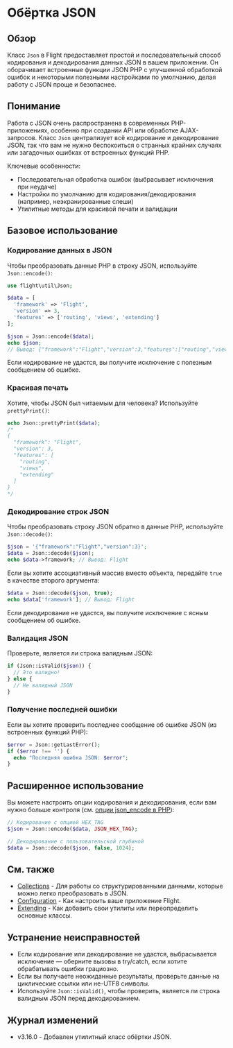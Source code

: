 # Обёртка JSON

## Обзор

Класс `Json` в Flight предоставляет простой и последовательный способ кодирования и декодирования данных JSON в вашем приложении. Он оборачивает встроенные функции JSON PHP с улучшенной обработкой ошибок и некоторыми полезными настройками по умолчанию, делая работу с JSON проще и безопаснее.

## Понимание

Работа с JSON очень распространена в современных PHP-приложениях, особенно при создании API или обработке AJAX-запросов. Класс `Json` централизует всё кодирование и декодирование JSON, так что вам не нужно беспокоиться о странных крайних случаях или загадочных ошибках от встроенных функций PHP.

Ключевые особенности:
- Последовательная обработка ошибок (выбрасывает исключения при неудаче)
- Настройки по умолчанию для кодирования/декодирования (например, неэкранированные слеши)
- Утилитные методы для красивой печати и валидации

## Базовое использование

### Кодирование данных в JSON

Чтобы преобразовать данные PHP в строку JSON, используйте `Json::encode()`:

```php
use flight\util\Json;

$data = [
  'framework' => 'Flight',
  'version' => 3,
  'features' => ['routing', 'views', 'extending']
];

$json = Json::encode($data);
echo $json;
// Вывод: {"framework":"Flight","version":3,"features":["routing","views","extending"]}
```

Если кодирование не удастся, вы получите исключение с полезным сообщением об ошибке.

### Красивая печать

Хотите, чтобы JSON был читаемым для человека? Используйте `prettyPrint()`:

```php
echo Json::prettyPrint($data);
/*
{
  "framework": "Flight",
  "version": 3,
  "features": [
    "routing",
    "views",
    "extending"
  ]
}
*/
```

### Декодирование строк JSON

Чтобы преобразовать строку JSON обратно в данные PHP, используйте `Json::decode()`:

```php
$json = '{"framework":"Flight","version":3}';
$data = Json::decode($json);
echo $data->framework; // Вывод: Flight
```

Если вы хотите ассоциативный массив вместо объекта, передайте `true` в качестве второго аргумента:

```php
$data = Json::decode($json, true);
echo $data['framework']; // Вывод: Flight
```

Если декодирование не удастся, вы получите исключение с ясным сообщением об ошибке.

### Валидация JSON

Проверьте, является ли строка валидным JSON:

```php
if (Json::isValid($json)) {
  // Это валидно!
} else {
  // Не валидный JSON
}
```

### Получение последней ошибки

Если вы хотите проверить последнее сообщение об ошибке JSON (из встроенных функций PHP):

```php
$error = Json::getLastError();
if ($error !== '') {
  echo "Последняя ошибка JSON: $error";
}
```

## Расширенное использование

Вы можете настроить опции кодирования и декодирования, если вам нужно больше контроля (см. [опции json_encode в PHP](https://www.php.net/manual/en/json.constants.php)):

```php
// Кодирование с опцией HEX_TAG
$json = Json::encode($data, JSON_HEX_TAG);

// Декодирование с пользовательской глубиной
$data = Json::decode($json, false, 1024);
```

## См. также

- [Collections](/learn/collections) - Для работы со структурированными данными, которые можно легко преобразовать в JSON.
- [Configuration](/learn/configuration) - Как настроить ваше приложение Flight.
- [Extending](/learn/extending) - Как добавить свои утилиты или переопределить основные классы.

## Устранение неисправностей

- Если кодирование или декодирование не удастся, выбрасывается исключение — оберните вызовы в try/catch, если хотите обрабатывать ошибки грациозно.
- Если вы получаете неожиданные результаты, проверьте данные на циклические ссылки или не-UTF8 символы.
- Используйте `Json::isValid()`, чтобы проверить, является ли строка валидным JSON перед декодированием.

## Журнал изменений

- v3.16.0 - Добавлен утилитный класс обёртки JSON.
